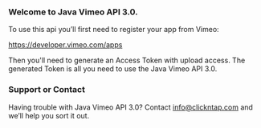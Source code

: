 ### Welcome to Java Vimeo API 3.0.
To use this api you’ll first need to register your app from Vimeo:

https://developer.vimeo.com/apps

Then you'll need to generate an Access Token with upload access.
The generated Token is all you need to use the Java Vimeo API 3.0.

### Support or Contact
Having trouble with Java Vimeo API 3.0? Contact info@clickntap.com and we’ll help you sort it out.
